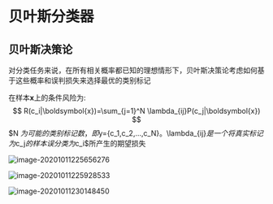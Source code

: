 # 贝叶斯分类器

## 贝叶斯决策论

对分类任务来说，在所有相关概率都已知的理想情形下，贝叶斯决策论考虑如何基于这些概率和误判损失来选择最优的类别标记

在样本$\boldsymbol{x}$上的条件风险为:
$$
R(c_i|\boldsymbol{x})=\sum_{j=1}^N \lambda_{ij}P(c_j|\boldsymbol{x})
$$
$N $为可能的类别标记数，即$y=\{c_1,c_2,...,c_N\}$。$\lambda_{ij}$是一个将真实标记为$c_j$的样本误分类为$c_i$所产生的期望损失

![image-20201011225656276](C:\Users\26082\AppData\Roaming\Typora\typora-user-images\image-20201011225656276.png)

![image-20201011225928533](C:\Users\26082\AppData\Roaming\Typora\typora-user-images\image-20201011225928533.png)

![image-20201011230148450](C:\Users\26082\AppData\Roaming\Typora\typora-user-images\image-20201011230148450.png)